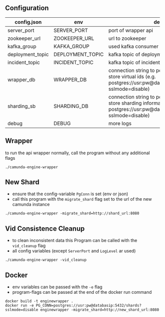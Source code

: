 ## Configuration


| config.json              | env                      | desc                                                                                                                      |
|--------------------------|--------------------------|---------------------------------------------------------------------------------------------------------------------------|
| server_port                | SERVER_PORT               | port of wrapper api                                                                                             |
| zookeeper_url              | ZOOKEEPER_URL             | url to zookeeper                                                                                                          |
| kafka_group                | KAFKA_GROUP               | used kafka consumer group                                                                                        |
| deployment_topic           | DEPLOYMENT_TOPIC          | kafka topic of deployments                                                                                        |
| incident_topic             | INCIDENT_TOPIC            | kafka topic of incidents                                                                                                                          |
| wrapper_db                 | WRAPPER_DB                | connection string to postgres database to store virtual ids (e.g. postgres://usr:pw@databasip:5432/shards?sslmode=disable)                                                                                                                         |
| sharding_sb                | SHARDING_DB               | connection string to postgres database to store sharding information (e.g. postgres://usr:pw@databasip:5432/shards?sslmode=disable)                                                                                                                         |
| debug                      | DEBUG                     | more logs                                                      |

## Wrapper
to run the api wrapper normally, call the program without any additional flags
```
./camunda-engine-wrapper
```

## New Shard
- ensure that the config-variable `PgConn` is set (env or json)
- call this program with the `migrate_shard` flag set to the url of the new camunda instance
```
./camunda-engine-wrapper -migrate_shard=http://shard_url:8080
```

## Vid Consistence Cleanup
- to clean inconsistent data this Program can be called with the `vid_cleanup` flag
- all config variables (except `ServerPort` and `LogLevel` ar used)
```
./camunda-engine-wrapper -vid_cleanup
```

## Docker
- env variables can be passed with the `-e` flag
- program-flags can be passed at the end of the docker run command 

```
docker build -t enginewrapper .
docker run -e PG_CONN=postgres://usr:pw@databasip:5432/shards?sslmode=disable enginewrapper -migrate_shard=http://new_shard_url:8080
```